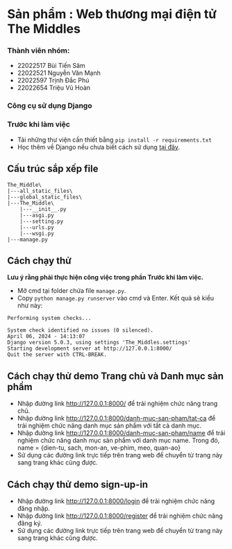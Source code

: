 # Sản phẩm : Web thương mại điện tử The Middles

### Thành viên nhóm:
- 22022517 Bùi Tiến Sâm
- 22022521 Nguyễn Văn Mạnh
- 22022597 Trịnh Đắc Phú
- 22022654 Triệu Vũ Hoàn

### Công cụ sử dụng Django

### Trước khi làm việc
- Tải những thư viện cần thiết bằng `pip install -r requirements.txt`
- Học thêm về Django nếu chưa biết cách sử dụng [tại đây](https://www.w3schools.com/django/index.php).

## Cấu trúc sắp xếp file
```
The_Middle\
|---all_static_files\
|---global_static_files\
|---The_Middle\
    |---__init__.py
    |---asgi.py
    |---setting.py
    |---urls.py
    |---wsgi.py
|---manage.py
```

## Cách chạy thử
**Lưu ý rằng phải thực hiện công việc trong phần Trước khi làm việc.**
- Mở cmd tại folder chứa file `manage.py`.
- Copy `python manage.py runserver` vào cmd và Enter.
  Kết quả sẽ kiểu như này:
```
Performing system checks...

System check identified no issues (0 silenced).
April 06, 2024 - 14:13:07
Django version 5.0.3, using settings 'The_Middles.settings'
Starting development server at http://127.0.0.1:8000/
Quit the server with CTRL-BREAK.
```

## Cách chạy thử demo Trang chủ và Danh mục sản phẩm
  + Nhập đường link http://127.0.0.1:8000/ để trải nghiệm chức năng trang chủ.
  + Nhập đường link http://127.0.0.1:8000/danh-muc-san-pham/tat-ca để trải nghiệm chức năng danh mục sản phẩm với tất cả danh mục.
  + Nhập đường link http://127.0.0.1:8000/danh-muc-san-pham/name để trải nghiệm chức năng danh mục sản phẩm với danh mục name.
    Trong đó, name = {dien-tu, sach, mon-an, ve-phim, meo, quan-ao}
  + Sử dụng các đường link trực tiếp trên trang web để chuyển từ trang này sang trang khác cũng được.

## Cách chạy thử demo sign-up-in
  + Nhập đường link http://127.0.0.1:8000/login để trải nghiệm chức năng đăng nhập.
  + Nhập đường link http://127.0.0.1:8000/register để trải nghiệm chức năng đăng ký.
  + Sử dụng các đường link trực tiếp trên trang web để chuyển từ trang này sang trang khác cũng được.
